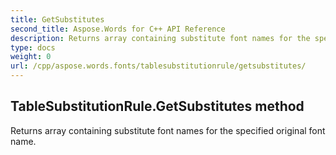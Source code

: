 ```yaml
---
title: GetSubstitutes
second_title: Aspose.Words for C++ API Reference
description: Returns array containing substitute font names for the specified original font name. 
type: docs
weight: 0
url: /cpp/aspose.words.fonts/tablesubstitutionrule/getsubstitutes/
---
```

## TableSubstitutionRule.GetSubstitutes method


Returns array containing substitute font names for the specified original font name. 

